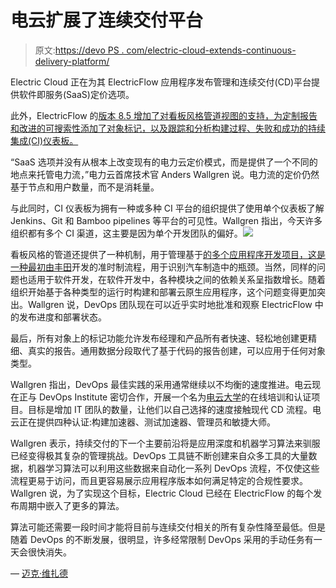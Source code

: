 # 电云扩展了连续交付平台

> 原文:[https://devo PS . com/electric-cloud-extends-continuous-delivery-platform/](https://devops.com/electric-cloud-extends-continuous-delivery-platform/)

Electric Cloud 正在为其 ElectricFlow 应用程序发布管理和连续交付(CD)平台提供软件即服务(SaaS)定价选项。

此外，ElectricFlow 的[版本 8.5 增加了对看板风格管道视图的支持，为定制报告和改进的可搜索性添加了对象标记，以及跟踪和分析构建过程、失败和成功的持续集成(CI)仪表板。](https://www.prnewswire.com/news-releases/electric-cloud-introduces-electricflow-8-5--unveils-industry-first-support-for-both-saas-and-on-premises-delivery-300733448.html)

“SaaS 选项并没有从根本上改变现有的电力云定价模式，而是提供了一个不同的地点来托管电力流，”电力云首席技术官 Anders Wallgren 说。电力流的定价仍然基于节点和用户数量，而不是消耗量。

与此同时，CI 仪表板为拥有一种或多种 CI 平台的组织提供了使用单个仪表板了解 Jenkins、Git 和 Bamboo pipelines 等平台的可见性。Wallgren 指出，今天许多组织都有多个 CI 渠道，这主要是因为单个开发团队的偏好。![](../Images/247b516b9c91523de9244d8527eb28ea.png)

看板风格的管道还提供了一种机制，用于管理基于[的多个应用程序开发项目，这是一种最初由丰田](https://kanbanblog.com/explained/)开发的准时制流程，用于识别汽车制造中的瓶颈。当然，同样的问题也适用于软件开发，在软件开发中，各种模块之间的依赖关系呈指数增长。随着组织开始基于各种类型的运行时构建和部署云原生应用程序，这个问题变得更加突出。Wallgren 说，DevOps 团队现在可以近乎实时地批准和观察 ElectricFlow 中的发布进度和部署状态。

最后，所有对象上的标记功能允许发布经理和产品所有者快速、轻松地创建更精细、真实的报告。通用数据分段取代了基于代码的报告创建，可以应用于任何对象类型。

Wallgren 指出，DevOps 最佳实践的采用通常继续以不均衡的速度推进。电云现在正与 DevOps Institute 密切合作，开展一个名为[电云大学](https://electric-cloud.com/company/news/press-releases/item/introducing-electric-cloud-university/)的在线培训和认证项目。目标是增加 IT 团队的数量，让他们以自己选择的速度接触现代 CD 流程。电云正在提供四种认证:构建加速器、测试加速器、管理员和敏捷大师。

Wallgren 表示，持续交付的下一个主要前沿将是应用深度和机器学习算法来驯服已经变得极其复杂的管理挑战。DevOps 工具链不断创建来自众多工具的大量数据，机器学习算法可以利用这些数据来自动化一系列 DevOps 流程，不仅使这些流程更易于访问，而且更容易展示应用程序版本如何满足特定的合规性要求。Wallgren 说，为了实现这个目标，Electric Cloud 已经在 ElectricFlow 的每个发布周期中嵌入了更多的算法。

算法可能还需要一段时间才能将目前与连续交付相关的所有复杂性降至最低。但是随着 DevOps 的不断发展，很明显，许多经常限制 DevOps 采用的手动任务有一天会很快消失。

— [迈克·维扎德](https://devops.com/author/mike-vizard/)